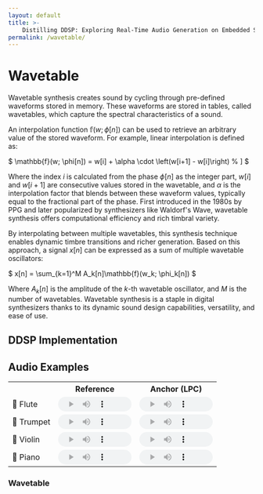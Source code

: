 ```yaml
---
layout: default
title: >-
    Distilling DDSP: Exploring Real-Time Audio Generation on Embedded Systems
permalink: /wavetable/
---
```


# Wavetable

Wavetable synthesis creates sound by cycling through pre-defined waveforms stored in memory. These waveforms are stored in tables, called wavetables, which capture the spectral characteristics of a sound.

An interpolation function $\mathbb{f}(w;\phi[n])$ can be used to retrieve an arbitrary value of the stored waveform. For example, linear interpolation is defined as:

$
\mathbb{f}(w; \phi[n]) = w[i] + \alpha \cdot \left(w[i+1] - w[i]\right)
% \] 
$

Where the index $i$ is calculated from the phase $\phi[n]$ as the integer part, $w[i]$ and $w[i+1]$ are consecutive values stored in the wavetable, and $\alpha$ is the interpolation factor that blends between these waveform values, typically equal to the fractional part of the phase.
First introduced in the 1980s by PPG and later popularized by synthesizers like Waldorf's Wave, wavetable synthesis offers computational efficiency and rich timbral variety. 

By interpolating between multiple wavetables, this synthesis technique enables dynamic timbre transitions and richer generation. Based on this approach, a signal $x[n]$ can be expressed as a sum of multiple wavetable oscillators:

$
x[n] = \sum_{k=1}^M A_k[n]\mathbb{f}(w_k; \phi_k[n])
$

Where $A_k[n]$ is the amplitude of the $k$-th wavetable oscillator, and $M$ is the number of wavetables.
Wavetable synthesis is a staple in digital synthesizers thanks to its dynamic sound design capabilities, versatility, and ease of use.

## DDSP Implementation


## Audio Examples

<style>
  /* Hide the seek bar but retain the timeline */
  audio::-webkit-media-controls-timeline-container {
    display: none; /* Hides the seek bar container */
  }
  audio::-webkit-media-controls-timeline {
    display: none; /* Hides the seek bar */
  }
  /* Adjust the audio player to keep the timer visible */
  audio {
    width: 150px; /* Adjust the player width */
    height: 30px; /* Adjust the player height */
  }
</style>

<table>
  <tr>
    <th></th>
    <th style="text-align: center;">Reference</th>
    <th style="text-align: center;">Anchor (LPC)</th>
  </tr>
  <tr>
    <td>🪈 Flute</td>
    <td>
      <audio controls>
        <source src="{{ site.baseurl }}/misc/audio/ref_anchor/flute_1_anchor_p10_w800_srcimpulse.wav" type="audio/mpeg">
        Your browser does not support the audio tag.
      </audio>
    </td>
    <td>
      <audio controls style="width: 150px; height: 30px;">
         <source src="{{ site.baseurl }}/misc/audio/ref_anchor/flute_1_anchor_p10_w800_srcimpulse.wav" type="audio/mpeg">
        Your browser does not support the audio tag.
      </audio>
    </td>
  </tr>
  <tr>
    <td>🎺 Trumpet</td>
    <td>
      <audio controls style="width: 150px; height: 30px;">
         <source src="{{ site.baseurl }}/misc/audio/ref_anchor/flute_1_anchor_p10_w800_srcimpulse.wav" type="audio/mpeg">
        Your browser does not support the audio tag.
      </audio>
    </td>
    <td>
      <audio controls style="width: 150px; height: 30px;">
         <source src="{{ site.baseurl }}/misc/audio/ref_anchor/flute_1_anchor_p10_w800_srcimpulse.wav" type="audio/mpeg">
        Your browser does not support the audio tag.
      </audio>
    </td>
  </tr>
  <tr>
    <td>🎻 Violin</td>
    <td>
      <audio controls style="width: 150px; height: 30px;">
         <source src="{{ site.baseurl }}/misc/audio/ref_anchor/flute_1_anchor_p10_w800_srcimpulse.wav" type="audio/mpeg">
        Your browser does not support the audio tag.
      </audio>
    </td>
    <td>
      <audio controls style="width: 150px; height: 30px;">
         <source src="{{ site.baseurl }}/misc/audio/ref_anchor/flute_1_anchor_p10_w800_srcimpulse.wav" type="audio/mpeg">
        Your browser does not support the audio tag.
      </audio>
    </td>
  </tr>
  <tr>
    <td>🎹 Piano</td>
    <td>
      <audio controls style="width: 150px; height: 30px;">
         <source src="{{ site.baseurl }}/misc/audio/ref_anchor/flute_1_anchor_p10_w800_srcimpulse.wav" type="audio/mpeg">
        Your browser does not support the audio tag.
      </audio>
    </td>
    <td>
      <audio controls style="width: 150px; height: 30px;">
         <source src="{{ site.baseurl }}/misc/audio/ref_anchor/flute_1_anchor_p10_w800_srcimpulse.wav" type="audio/mpeg">
        Your browser does not support the audio tag.
      </audio>
    </td>
  </tr>
</table>

### Wavetable
